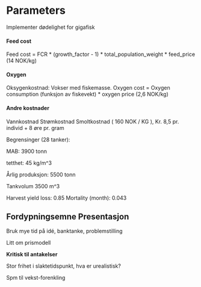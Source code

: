 # Parameters

Implementer dødelighet for gigafisk

#### Feed cost

Feed cost = FCR * (growth_factor - 1) * total_population_weight * feed_price (14
NOK/kg)

#### Oxygen

Oksygenkostnad: Vokser med fiskemasse. Oxygen cost = Oxygen consumption
(funksjon av fiskevekt) * oxygen price (2,6 NOK/kg)

#### Andre kostnader

Vannkostnad Strømkostnad Smoltkostnad ( 160 NOK / KG ), Kr. 8,5 pr. individ + 8
øre pr. gram

Begrensinger (28 tanker):

MAB: 3900 tonn

tetthet: 45 kg/m^3

Årlig produksjon: 5500 tonn

Tankvolum 3500 m^3

Harvest yield loss: 0.85 Mortality (month): 0.043

## Fordypningsemne Presentasjon

Bruk mye tid på idé, banktanke, problemstilling

Litt om prismodell

**Kritisk til antakelser**

Stor frihet i slaktetidspunkt, hva er urealistisk?

Spm til vekst-forenkling
